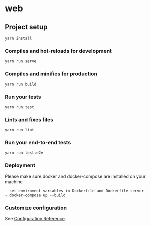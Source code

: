 # web

## Project setup
```
yarn install
```

### Compiles and hot-reloads for development
```
yarn run serve
```

### Compiles and minifies for production
```
yarn run build
```

### Run your tests
```
yarn run test
```

### Lints and fixes files
```
yarn run lint
```

### Run your end-to-end tests
```
yarn run test:e2e
```

### Deployment
Please make sure docker and docker-compose are installed on your machine
```
- set enviroment variables in Dockerfile and Dockerfile-server
- docker-compose up --build
```
### Customize configuration
See [Configuration Reference](https://cli.vuejs.org/config/).
